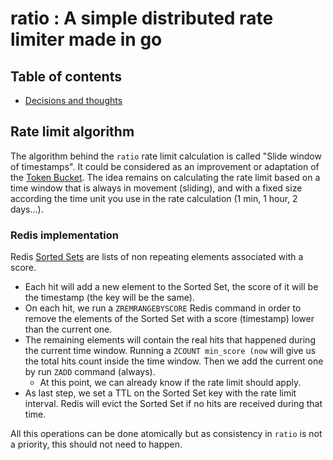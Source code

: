 # ratio : A simple distributed rate limiter made in go

## Table of contents

- [Decisions and thoughts](decisions.md)

## Rate limit algorithm

The algorithm behind the `ratio` rate limit calculation is called "Slide window of timestamps". It could be considered 
as an improvement or adaptation of the [Token Bucket](decisions.md#token-bucket).
The idea remains on calculating the rate limit based on a time window that is always in movement (sliding), and with a 
fixed size according the time unit you use in the rate calculation (1 min, 1 hour, 2 days...).

### Redis implementation

Redis [Sorted Sets](https://redis.io/topics/data-types#sorted-sets) are lists of non repeating elements associated with 
a score.

- Each hit will add a new element to the Sorted Set, the score of it will be the timestamp (the key will be the same).
- On each hit, we run a `ZREMRANGEBYSCORE` Redis command in order to remove the elements of the Sorted Set with a 
  score (timestamp) lower than the current one.
- The remaining elements will contain the real hits that happened during the current time window. Running a `ZCOUNT min_score (now` 
  will give us the total hits count inside the time window. Then we add the current one by run `ZADD` command (always).
    - At this point, we can already know if the rate limit should apply.
- As last step, we set a TTL on the Sorted Set key with the rate limit interval. Redis will evict the Sorted Set if no 
  hits are received during that time.
  
All this operations can be done atomically but as consistency in `ratio` is not a priority, this should not need to happen. 
  